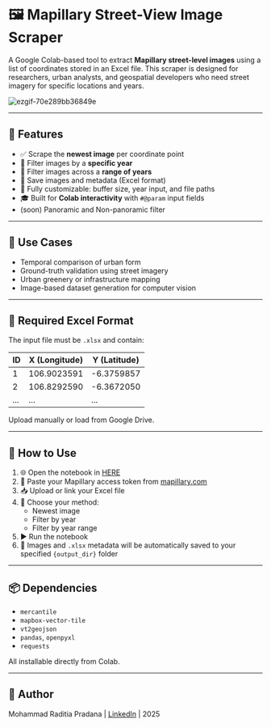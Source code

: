 # 🖼️ Mapillary Street-View Image Scraper

A Google Colab-based tool to extract **Mapillary street-level images** using a list of coordinates stored in an Excel file. This scraper is designed for researchers, urban analysts, and geospatial developers who need street imagery for specific locations and years.

![ezgif-70e289bb36849e](https://github.com/user-attachments/assets/ea602da1-64f4-4ba5-a414-6b7545058c2f)

---

## 🎯 Features

- ✅ Scrape the **newest image** per coordinate point
- 📅 Filter images by a **specific year**
- 🔁 Filter images across a **range of years**
- 📁 Save images and metadata (Excel format)
- 🧭 Fully customizable: buffer size, year input, and file paths
- 🎓 Built for **Colab interactivity** with `#@param` input fields
- (soon) Panoramic and Non-panoramic filter
---

## 🧩 Use Cases

- Temporal comparison of urban form  
- Ground-truth validation using street imagery  
- Urban greenery or infrastructure mapping  
- Image-based dataset generation for computer vision  

---

## 📄 Required Excel Format

The input file must be `.xlsx` and contain:

| ID | X (Longitude) | Y (Latitude) |
|----|---------------|--------------|
| 1  | 106.9023591   | -6.3759857   |
| 2  | 106.8292590   | -6.3672050   |
| ...| ...           | ...          |

Upload manually or load from Google Drive.

---

## 🔧 How to Use

1. 🌐 Open the notebook in [HERE](mapillary_streetviewimage_scraper.ipynb)
2. 🔑 Paste your Mapillary access token from [mapillary.com](mapillary.com)
3. 📥 Upload or link your Excel file
4. 🎯 Choose your method:
   - Newest image
   - Filter by year
   - Filter by year range
5. ▶️ Run the notebook
6. 📂 Images and `.xlsx` metadata will be automatically saved to your specified `{output_dir}` folder

---

## 📦 Dependencies

- `mercantile`
- `mapbox-vector-tile`
- `vt2geojson`
- `pandas`, `openpyxl`
- `requests`

All installable directly from Colab.

---

## 🙋 Author

Mohammad Raditia Pradana | [LinkedIn](https://www.linkedin.com/in/mohammadraditia/) | 2025

